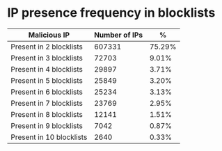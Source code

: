 # IP presence frequency in blocklists
| Malicious IP | Number of IPs | % |
|----|----|----|
| Present in 2 blocklists | 607331 | 75.29% |
| Present in 3 blocklists | 72703 | 9.01% |
| Present in 4 blocklists | 29897 | 3.71% |
| Present in 5 blocklists | 25849 | 3.20% |
| Present in 6 blocklists | 25234 | 3.13% |
| Present in 7 blocklists | 23769 | 2.95% |
| Present in 8 blocklists | 12141 | 1.51% |
| Present in 9 blocklists | 7042 | 0.87% |
| Present in 10 blocklists | 2640 | 0.33% |
